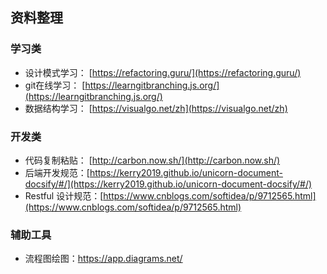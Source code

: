 ## 资料整理

### 学习类

* 设计模式学习： [https://refactoring.guru/](https://refactoring.guru/)
* git在线学习： [https://learngitbranching.js.org/](https://learngitbranching.js.org/)
* 数据结构学习： [https://visualgo.net/zh](https://visualgo.net/zh)



### 开发类

* 代码复制粘贴： [http://carbon.now.sh/](http://carbon.now.sh/)
* 后端开发规范：[https://kerry2019.github.io/unicorn-document-docsify/#/](https://kerry2019.github.io/unicorn-document-docsify/#/)
* Restful 设计规范：[https://www.cnblogs.com/softidea/p/9712565.html](https://www.cnblogs.com/softidea/p/9712565.html)

### 辅助工具

- 流程图绘图：https://app.diagrams.net/

